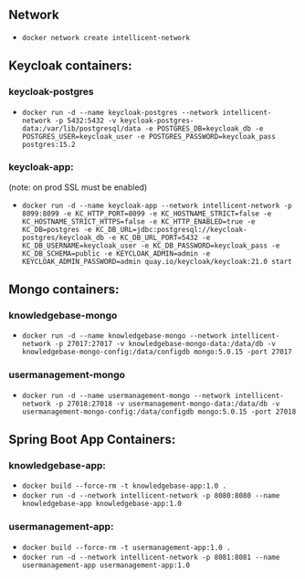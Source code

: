 ## Network
* `docker network create intellicent-network`

## Keycloak containers:
### keycloak-postgres
* `docker run -d --name keycloak-postgres --network intellicent-network -p 5432:5432 -v keycloak-postgres-data:/var/lib/postgresql/data -e POSTGRES_DB=keycloak_db -e POSTGRES_USER=keycloak_user -e POSTGRES_PASSWORD=keycloak_pass postgres:15.2`
### keycloak-app:
(note: on prod SSL must be enabled) 
* `docker run -d --name keycloak-app --network intellicent-network -p 8099:8099 -e KC_HTTP_PORT=8099 -e KC_HOSTNAME_STRICT=false -e KC_HOSTNAME_STRICT_HTTPS=false -e KC_HTTP_ENABLED=true -e KC_DB=postgres -e KC_DB_URL=jdbc:postgresql://keycloak-postgres/keycloak_db -e KC_DB_URL_PORT=5432 -e KC_DB_USERNAME=keycloak_user -e KC_DB_PASSWORD=keycloak_pass -e KC_DB_SCHEMA=public -e KEYCLOAK_ADMIN=admin -e KEYCLOAK_ADMIN_PASSWORD=admin quay.io/keycloak/keycloak:21.0 start`

## Mongo containers:
### knowledgebase-mongo
* `docker run -d --name knowledgebase-mongo --network intellicent-network -p 27017:27017 -v knowledgebase-mongo-data:/data/db -v knowledgebase-mongo-config:/data/configdb mongo:5.0.15 -port 27017`
### usermanagement-mongo
* `docker run -d --name usermanagement-mongo --network intellicent-network -p 27018:27018 -v usermanagement-mongo-data:/data/db -v usermanagement-mongo-config:/data/configdb mongo:5.0.15 -port 27018`

## Spring Boot App Containers:
### knowledgebase-app:
* `docker build --force-rm -t knowledgebase-app:1.0 .`
* `docker run -d --network intellicent-network -p 8080:8080 --name knowledgebase-app knowledgebase-app:1.0`
### usermanagement-app:
* `docker build --force-rm -t usermanagement-app:1.0 .`
* `docker run -d --network intellicent-network -p 8081:8081 --name usermanagement-app usermanagement-app:1.0`
